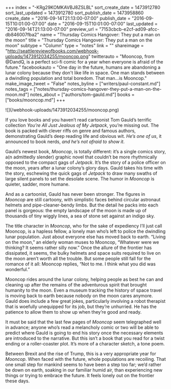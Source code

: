+++
index = "-KRg29KOMKAVBJ8ZSLBL"
sort_create_date = 1473912780
sort_last_updated = 1473912780
sort_publish_date = 1473958860
create_date = "2016-09-14T21:13:00-07:00"
publish_date = "2016-09-15T10:01:00-07:00"
date = "2016-09-15T10:01:00-07:00"
last_updated = "2016-09-14T21:13:00-07:00"
preview_url = "7153cbcb-e2cf-ad09-afcc-db846007fba2"
name = "Thursday Comics Hangover: They put a man on the moon"
title = "Thursday Comics Hangover: They put a man on the moon"
subtype = "Column"
type = "notes"
link = ""
shareimage = "http://seattlereviewofbooks.com/webhook-uploads/1473912034255/mooncop.png"
twitterauto = "Mooncop, from @DandQ, is a perfect sci-fi comic for a year when everyone is afraid of the future."
facebookauto = "One day in the future, humans are abandoning a lunar colony because they don't like life in space. One man stands between a dwindling population and total boredom. That man...is Mooncop."
make_image_tweet = "False"
notes_byline = ["writers/paul-constant.md"]
notes_tags = ["notes/thursday-comics-hangover-they-put-a-man-on-the-moon.md"]
notes_about = ["authors/tom-gauld.md"]
books = ["books/mooncop.md"]
+++
<p class="image">![](/webhook-uploads/1473912034255/mooncop.png)</p>

If you love books and you haven’t read cartoonist Tom Gauld’s terrific collection *You’re All Just Jealous of My Jetpack*, you’re missing out. The book is packed with clever riffs on genre and famous authors, demonstrating Gauld’s deep reading life and obvious wit. *He’s one of us*, it announced to book nerds, *and he’s not afraid to show it*.

Gauld’s newest book, *Mooncop*, is totally different: it’s a single comics story, a(n admittedly slender) graphic novel that couldn’t be more rhythmically opposed to the compact gags of *Jetpack*. It’s the story of a police officer on the moon, years after a lunar colony’s glory days. Gauld takes his time with the story, eschewing the quick gags of *Jetpack* to draw many swaths of large silent panels to set the desolate scene. The humor in *Mooncop* is quieter, sadder, more humane.

And as a cartoonist, Gauld has never been stronger. The figures in *Mooncop* are still cartoony, with simplistic faces behind circular astronaut helmets and pipe-cleaner-bendy limbs. But the detail he packs into each panel is gorgeous: the empty landscape of the moon is made up of thousands of tiny wiggly lines, a sea of stone set against an indigo sky.

The title character in *Mooncop*, who for the sake of expediency I’ll just call Mooncop, is a hapless fellow, a lonely man who’s left to police the dwindling lunar population. Just about everyone else has moved back to earth.  “Living on the moon,” an elderly woman muses to Mooncop, “Whatever were we thinking? It seems rather silly now.” Once the allure of the frontier has dissipated, it seems, the bulky helmets and space suits required to live on the moon aren’t worth all the trouble. But some people still fall for the romance of it all: Mooncop replies, “Not to me. I think what you did was wonderful.” 

Mooncop rides around the lunar colony, helping people as best he can and cleaning up after the remains of the adventurous spirit that brought humanity to the moon. Even a museum tracking the history of space travel is moving back to earth because nobody on the moon cares anymore. Gauld does include a few great jokes, particularly involving a robot therapist that is woefully unequipped for its job, but they’re unhurried. He has the patience to allow them to show up when they’re good and ready.

It must be said that the last few pages of *Mooncop* seem telegraphed well in advance; anyone who’s read a melancholy comic or two will be able to predict where Gauld is going to end his story once the necessary elements are introduced to the narrative. But this isn’t a book that you read for a twist ending or a roller-coaster plot. It’s more of a character sketch, a tone poem.  

Between Brexit and the rise of Trump, this is a very appropriate year for *Mooncop*. When faced with the future, whole populations are recoiling. That one small step for mankind seems to have been a step too far; we’d rather be down on earth, soaking in our familiar humid air, than experiencing new things or trying to embrace the future. It feels lonely out on the frontier these days.